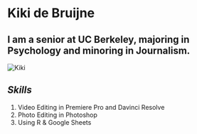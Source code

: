 # Kiki de Bruijne
## I am a senior at UC Berkeley, majoring in Psychology and minoring in Journalism.

![Kiki](https://github.com/kikidebruijne/j21-project/assets/140004293/f9a7b3a7-012f-46ea-8062-981dcf64e5e9)


## *Skills*
1. Video Editing in Premiere Pro and Davinci Resolve 
2. Photo Editing in Photoshop
3. Using R & Google Sheets

